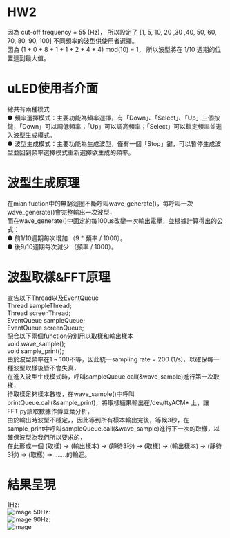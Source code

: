 # HW2
因為 cut-off frequency = 55 (Hz)， 所以設定了 [1, 5, 10, 20 ,30 ,40, 50, 60, 70, 80, 90, 100] 不同頻率的波型供使用者選擇。\
因為 (1 + 0 + 8 + 1 + 1 + 2 + 4 + 4) mod(10) = 1， 所以波型將在 1/10 週期的位置達到最大值。

# uLED使用者介面
總共有兩種模式\
● 頻率選擇模式：主要功能為頻率選擇，有「Down」、「Select」、「Up」三個按鍵，「Down」可以調低頻率；「Up」可以調高頻率；「Select」可以鎖定頻率並進入波型生成模式。\
● 波型生成模式：主要功能為生成波型，僅有一個「Stop」鍵，可以暫停生成波型並回到頻率選擇模式重新選擇欲生成的頻率。

# 波型生成原理
在mian fuction中的無窮迴圈不斷呼叫wave_generate()，每呼叫一次wave_generate()會完整輸出一次波型，\
而在wave_generate()中固定約每100us改變一次輸出電壓，並根據計算得出的公式：\
● 前1/10週期每次增加 （9 * 頻率 / 1000）。\
● 後9/10週期每次減少 （頻率 / 1000）。

# 波型取樣&FFT原理
宣告以下Thread以及EventQueue\
Thread sampleThread;\
Thread screenThread;\
EventQueue sampleQueue;\
EventQueue screenQueue;\
配合以下兩個function分別用以取樣和輸出樣本\
void wave_sample();\
void sample_print();\
由於波型頻率在1 ~ 100不等，因此統一sampling rate = 200 (1/s)，以確保每一種波型取樣後皆不會失真，\
在進入波型生成模式時，呼叫sampleQueue.call(&wave_sample)進行第一次取樣，\
待取樣足夠樣本數後，在wave_sample()中呼叫printQueue.call(&sample_print)，將取樣結果輸出在/dev/ttyACM* 上，讓FFT.py讀取數據作傅立葉分析，\
由於輸出時波型不穩定，，因此等到所有樣本輸出完後，等候3秒，在sample_print中呼叫sampleQueue.call(&wave_sample)進行下一次的取樣，以確保波型為我們所以要求的，\
在此形成一個 (取樣) -> (輸出樣本) -> (靜待3秒) -> (取樣) -> (輸出樣本) -> (靜待3秒) -> (取樣) -> .......的輪迴。

# 結果呈現
1Hz:\
![image](https://user-images.githubusercontent.com/79581483/113017000-9b8ed480-91b1-11eb-88b2-26b39c54417a.png)
50Hz:\
![image](https://user-images.githubusercontent.com/79581483/113017114-b6614900-91b1-11eb-8b62-abf60fcadd8c.png)
90Hz:\
![image](https://user-images.githubusercontent.com/79581483/113017149-bf521a80-91b1-11eb-8f3f-f7cc211d4945.png)
